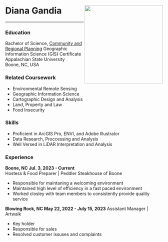 # Diana Gandia <img align="right" src="https://upload.wikimedia.org/wikipedia/en/c/c1/Appalachian_State_University_logo.png" width= 250/>
___  
### Education
Bachelor of Science, [Community and Regional Planning][https://geo.appstate.edu/]  
Geographic Information Science (GIS) Certificate  
Appalachian State University  
Boone, NC, USA 
### Related Coursework
 - Environmental Remote Sensing 
 - Geographic Information Science 
 - Cartographic Design and Analysis 
 - Land, Property and Law 
 - Food Insecurity 

### Skills
- Proficient in ArcGIS Pro, ENVI, and Adobe Illustrator
- Data Research, Proccessing and Analysis
- Well Versed in LiDAR Interpretation and Analysis 

### Experience
**Boone,  NC Jul. 3, 2023 - Current**  
Hostess & Food Preparer | Peddler Steakhouse of Boone 
- Responsible for maintaning a welcoming environment 
- Maintained high level of efficiency in a fast paced environment 
- Worked closley with team members to consistently provide quality service


**Blowing Rock, NC May 22, 2022 - July 15, 2023** 
 Assistant Manager | Artwalk  
- Key holder 
- Responsible for sales 
- Resolved customer issuses and complaints


[https://geo.appstate.edu/]: https://geo.appstate.edu/